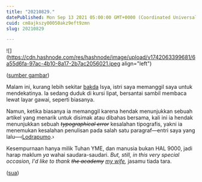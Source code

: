 ```yaml
---
title: "20210829."
datePublished: Mon Sep 13 2021 05:00:00 GMT+0000 (Coordinated Universal Time)
cuid: cm8ajkszy00050akz9eft9zmn
slug: 20210829

---
```


![](https://cdn.hashnode.com/res/hashnode/image/upload/v1742063399681/6a55d6fa-97ac-4b10-8a17-2b7ac2056021.jpeg align="left")

([sumber gambar](https://www.oldbookillustrations.com/illustrations/newspaper-reader/))

Malam ini, kurang lebih sekitar [bakda](https://kbbi.kemdikbud.go.id/entri/bakda) Isya, istri saya memanggil saya untuk mendekatinya. Ia sedang duduk di kursi lipat, bersantai sambil membaca lewat layar gawai, seperti biasanya.

Namun, ketika biasanya ia memanggil karena hendak menunjukkan sebuah artikel yang menarik untuk disimak atau dibahas bersama, kali ini ia hendak menunjukkan sebuah *<s>typographical error</s>* kesalahan tipografis, yakni ia menemukan kesalahan penulisan pada salah satu paragraf—entri saya yang lalu—‹[Lodrapumo](/lodrapumo).›

Kesempurnaan hanya milik Tuhan YME, dan manusia bukan HAL 9000, jadi harap maklum *ya* wahai saudara-saudari. *But, still, in this very special occasion, I'd like to thank <s>the academy</s>* [*my wife*](https://ayu.lv)*,* jasamu tiada tara.

([sua](https://sua.ist))